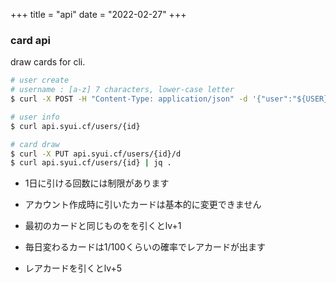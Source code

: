 +++
title = "api"
date = "2022-02-27"
+++

<link href="/tarot-api/chunk-vendors.js" rel="preload" as="script">
<div id="app"></div>
<script src="/tarot-api/chunk-vendors.js"></script>
<script src="/tarot-api/app.js"></script>
<link href="/tarot-api/app.css" rel="stylesheet">

### card api

draw cards for cli.

```sh
# user create
# username : [a-z] 7 characters, lower-case letter
$ curl -X POST -H "Content-Type: application/json" -d '{"user":"${USER}"}' api.syui.cf/users

# user info
$ curl api.syui.cf/users/{id}

# card draw
$ curl -X PUT api.syui.cf/users/{id}/d
$ curl api.syui.cf/users/{id} | jq .
```

- 1日に引ける回数には制限があります

- アカウント作成時に引いたカードは基本的に変更できません

- 最初のカードと同じものをを引くとlv+1

- 毎日変わるカードは1/100くらいの確率でレアカードが出ます

- レアカードを引くとlv+5
